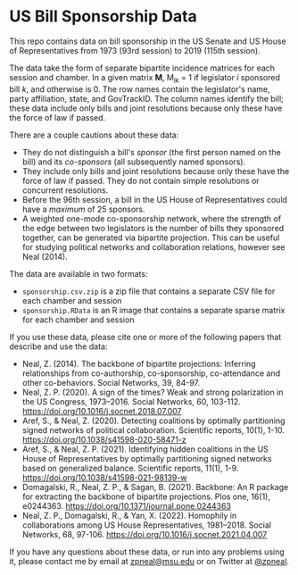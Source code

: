 # US Bill Sponsorship Data
This repo contains data on bill sponsorship in the US Senate and US House of Representatives from 1973 (93rd session) to 2019 (115th session). 

The data take the form of separate bipartite incidence matrices for each session and chamber. In a given matrix **M**, M<sub>ik</sub> = 1 if legislator *i* sponsored bill *k*, and otherwise is 0. The row names contain the legislator's name, party affiliation, state, and GovTrackID. The column names identify the bill; these data include only bills and joint resolutions because only these have the force of law if passed.

There are a couple cautions about these data:
* They do not distinguish a bill's *sponsor* (the first person named on the bill) and its *co-sponsors* (all subsequently named sponsors).
* They include only bills and joint resolutions because only these have the force of law if passed. They do not contain simple resolutions or concurrent resolutions.
* Before the 96th session, a bill in the US House of Representatives could have a *maximum* of 25 sponsors.
* A weighted one-mode co-sponsorship network, where the strength of the edge between two legislators is the number of bills they sponsored together, can be generated via bipartite projection. This can be useful for studying political networks and collaboration relations, however see Neal (2014).

The data are available in two formats:
* `sponsorship.csv.zip` is a zip file that contains a separate CSV file for each chamber and session
* `sponsorship.RData` is an R image that contains a separate sparse matrix for each chamber and session

If you use these data, please cite one or more of the following papers that describe and use the data:
* Neal, Z. (2014). The backbone of bipartite projections: Inferring relationships from co-authorship, co-sponsorship, co-attendance and other co-behaviors. Social Networks, 39, 84-97.
* Neal, Z. P. (2020). A sign of the times? Weak and strong polarization in the US Congress, 1973–2016. Social Networks, 60, 103-112. https://doi.org/10.1016/j.socnet.2018.07.007
* Aref, S., & Neal, Z. (2020). Detecting coalitions by optimally partitioning signed networks of political collaboration. Scientific reports, 10(1), 1-10. https://doi.org/10.1038/s41598-020-58471-z
* Aref, S., & Neal, Z. P. (2021). Identifying hidden coalitions in the US House of Representatives by optimally partitioning signed networks based on generalized balance. Scientific reports, 11(1), 1-9. https://doi.org/10.1038/s41598-021-98139-w
* Domagalski, R., Neal, Z. P., & Sagan, B. (2021). Backbone: An R package for extracting the backbone of bipartite projections. Plos one, 16(1), e0244363. https://doi.org/10.1371/journal.pone.0244363
* Neal, Z. P., Domagalski, R., & Yan, X. (2022). Homophily in collaborations among US House Representatives, 1981–2018. Social Networks, 68, 97-106. https://doi.org/10.1016/j.socnet.2021.04.007

If you have any questions about these data, or run into any problems using it, please contact me by email at [zpneal@msu.edu](mailto:zpneal@msu.edu) or on Twitter at [@zpneal](https://twitter.com/zpneal).
